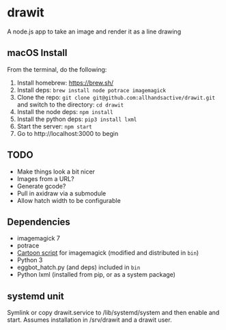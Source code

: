 # drawit

A node.js app to take an image and render it as a line drawing

## macOS Install

From the terminal, do the following:

1. Install homebrew: https://brew.sh/
2. Install deps: `brew install node potrace imagemagick`
3. Clone the repo: `git clone git@github.com:allhandsactive/drawit.git` and switch to the directory: `cd drawit`
4. Install the node deps: `npm install`
5. Install the python deps: `pip3 install lxml`
6. Start the server: `npm start`
7. Go to http://localhost:3000 to begin

## TODO

- Make things look a bit nicer
- Images from a URL?
- Generate gcode?
- Pull in axidraw via a submodule
- Allow hatch width to be configurable

## Dependencies

- imagemagick 7
- potrace
- [Cartoon script](http://www.fmwconcepts.com/imagemagick/cartoon/index.php) for imagemagick (modified and distributed in `bin`)
- Python 3
- eggbot_hatch.py (and deps) included in `bin`
- Python lxml (installed from pip, or as a system package)

## systemd unit

Symlink or copy drawit.service to /lib/systemd/system and then enable and start. Assumes installation in /srv/drawit and a drawit user.
